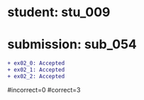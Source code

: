 # student: stu_009
# submission: sub_054

```diff
+ ex02_0: Accepted
+ ex02_1: Accepted
+ ex02_2: Accepted
```
#incorrect=0
#correct=3
